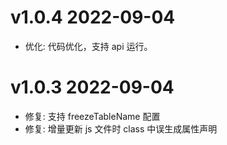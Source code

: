 # v1.0.4 2022-09-04
* 优化: 代码优化，支持 api 运行。

# v1.0.3 2022-09-04
* 修复: 支持 freezeTableName 配置
* 修复: 增量更新 js 文件时 class 中误生成属性声明